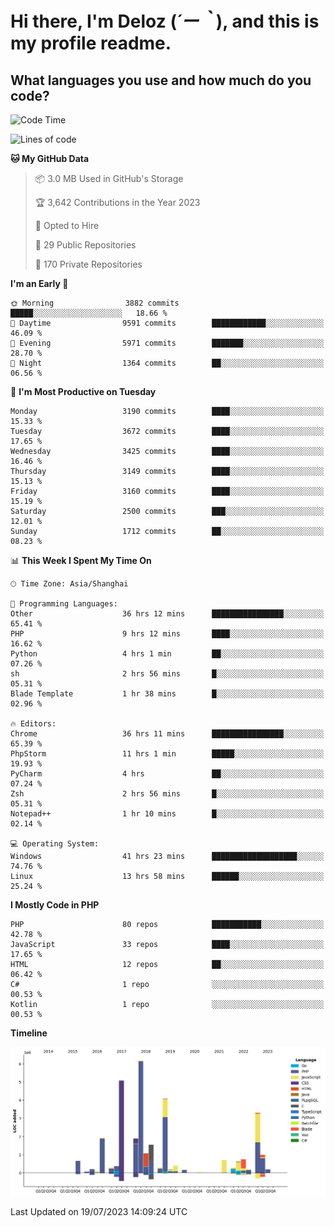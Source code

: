 # **Hi there, I'm Deloz (*´ー｀*), and this is my profile readme.**

## **What languages you use and how much do you code?**

<!--START_SECTION:waka-->
![Code Time](http://img.shields.io/badge/Code%20Time-1%2C945%20hrs%2048%20mins-blue)

![Lines of code](https://img.shields.io/badge/From%20Hello%20World%20I%27ve%20Written-31.4%20million%20lines%20of%20code-blue)

**🐱 My GitHub Data** 

> 📦 3.0 MB Used in GitHub's Storage 
 > 
> 🏆 3,642 Contributions in the Year 2023
 > 
> 💼 Opted to Hire
 > 
> 📜 29 Public Repositories 
 > 
> 🔑 170 Private Repositories 
 > 
**I'm an Early 🐤** 

```text
🌞 Morning                3882 commits        █████░░░░░░░░░░░░░░░░░░░░   18.66 % 
🌆 Daytime                9591 commits        ████████████░░░░░░░░░░░░░   46.09 % 
🌃 Evening                5971 commits        ███████░░░░░░░░░░░░░░░░░░   28.70 % 
🌙 Night                  1364 commits        ██░░░░░░░░░░░░░░░░░░░░░░░   06.56 % 
```
📅 **I'm Most Productive on Tuesday** 

```text
Monday                   3190 commits        ████░░░░░░░░░░░░░░░░░░░░░   15.33 % 
Tuesday                  3672 commits        ████░░░░░░░░░░░░░░░░░░░░░   17.65 % 
Wednesday                3425 commits        ████░░░░░░░░░░░░░░░░░░░░░   16.46 % 
Thursday                 3149 commits        ████░░░░░░░░░░░░░░░░░░░░░   15.13 % 
Friday                   3160 commits        ████░░░░░░░░░░░░░░░░░░░░░   15.19 % 
Saturday                 2500 commits        ███░░░░░░░░░░░░░░░░░░░░░░   12.01 % 
Sunday                   1712 commits        ██░░░░░░░░░░░░░░░░░░░░░░░   08.23 % 
```


📊 **This Week I Spent My Time On** 

```text
🕑︎ Time Zone: Asia/Shanghai

💬 Programming Languages: 
Other                    36 hrs 12 mins      ████████████████░░░░░░░░░   65.41 % 
PHP                      9 hrs 12 mins       ████░░░░░░░░░░░░░░░░░░░░░   16.62 % 
Python                   4 hrs 1 min         ██░░░░░░░░░░░░░░░░░░░░░░░   07.26 % 
sh                       2 hrs 56 mins       █░░░░░░░░░░░░░░░░░░░░░░░░   05.31 % 
Blade Template           1 hr 38 mins        █░░░░░░░░░░░░░░░░░░░░░░░░   02.96 % 

🔥 Editors: 
Chrome                   36 hrs 11 mins      ████████████████░░░░░░░░░   65.39 % 
PhpStorm                 11 hrs 1 min        █████░░░░░░░░░░░░░░░░░░░░   19.93 % 
PyCharm                  4 hrs               ██░░░░░░░░░░░░░░░░░░░░░░░   07.24 % 
Zsh                      2 hrs 56 mins       █░░░░░░░░░░░░░░░░░░░░░░░░   05.31 % 
Notepad++                1 hr 10 mins        █░░░░░░░░░░░░░░░░░░░░░░░░   02.14 % 

💻 Operating System: 
Windows                  41 hrs 23 mins      ███████████████████░░░░░░   74.76 % 
Linux                    13 hrs 58 mins      ██████░░░░░░░░░░░░░░░░░░░   25.24 % 
```

**I Mostly Code in PHP** 

```text
PHP                      80 repos            ███████████░░░░░░░░░░░░░░   42.78 % 
JavaScript               33 repos            ████░░░░░░░░░░░░░░░░░░░░░   17.65 % 
HTML                     12 repos            ██░░░░░░░░░░░░░░░░░░░░░░░   06.42 % 
C#                       1 repo              ░░░░░░░░░░░░░░░░░░░░░░░░░   00.53 % 
Kotlin                   1 repo              ░░░░░░░░░░░░░░░░░░░░░░░░░   00.53 % 
```



**Timeline**

![Lines of Code chart](https://raw.githubusercontent.com/deloz/deloz/main/assets/bar_graph.png)


 Last Updated on 19/07/2023 14:09:24 UTC
<!--END_SECTION:waka-->
